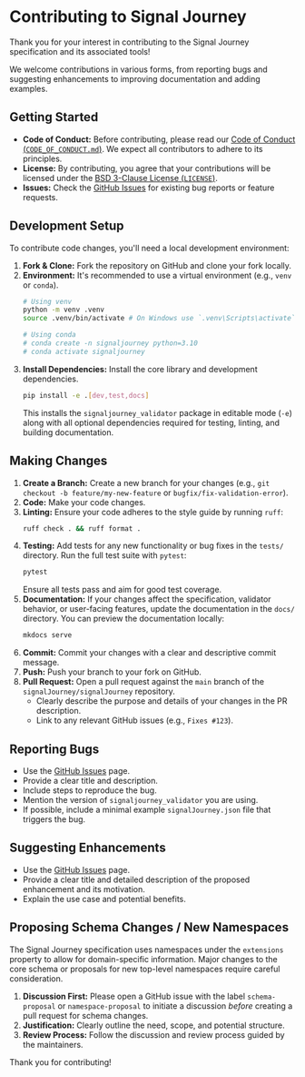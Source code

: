 # Contributing to Signal Journey

Thank you for your interest in contributing to the Signal Journey specification and its associated tools!

We welcome contributions in various forms, from reporting bugs and suggesting enhancements to improving documentation and adding examples.

## Getting Started

*   **Code of Conduct:** Before contributing, please read our [Code of Conduct (`CODE_OF_CONDUCT.md`)](CODE_OF_CONDUCT.md). We expect all contributors to adhere to its principles.
*   **License:** By contributing, you agree that your contributions will be licensed under the [BSD 3-Clause License (`LICENSE`)](LICENSE).
*   **Issues:** Check the [GitHub Issues](https://github.com/signalJourney/signalJourney/issues) for existing bug reports or feature requests.

## Development Setup

To contribute code changes, you'll need a local development environment:

1.  **Fork & Clone:** Fork the repository on GitHub and clone your fork locally.
2.  **Environment:** It's recommended to use a virtual environment (e.g., `venv` or `conda`).
    ```bash
    # Using venv
    python -m venv .venv
    source .venv/bin/activate # On Windows use `.venv\Scripts\activate`
    
    # Using conda
    # conda create -n signaljourney python=3.10
    # conda activate signaljourney
    ```
3.  **Install Dependencies:** Install the core library and development dependencies.
    ```bash
    pip install -e .[dev,test,docs]
    ```
    This installs the `signaljourney_validator` package in editable mode (`-e`) along with all optional dependencies required for testing, linting, and building documentation.

## Making Changes

1.  **Create a Branch:** Create a new branch for your changes (e.g., `git checkout -b feature/my-new-feature` or `bugfix/fix-validation-error`).
2.  **Code:** Make your code changes.
3.  **Linting:** Ensure your code adheres to the style guide by running `ruff`:
    ```bash
    ruff check . && ruff format .
    ```
4.  **Testing:** Add tests for any new functionality or bug fixes in the `tests/` directory. Run the full test suite with `pytest`:
    ```bash
    pytest
    ```
    Ensure all tests pass and aim for good test coverage.
5.  **Documentation:** If your changes affect the specification, validator behavior, or user-facing features, update the documentation in the `docs/` directory. You can preview the documentation locally:
    ```bash
    mkdocs serve
    ```
6.  **Commit:** Commit your changes with a clear and descriptive commit message.
7.  **Push:** Push your branch to your fork on GitHub.
8.  **Pull Request:** Open a pull request against the `main` branch of the `signalJourney/signalJourney` repository.
    *   Clearly describe the purpose and details of your changes in the PR description.
    *   Link to any relevant GitHub issues (e.g., `Fixes #123`).

## Reporting Bugs

*   Use the [GitHub Issues](https://github.com/signalJourney/signalJourney/issues) page.
*   Provide a clear title and description.
*   Include steps to reproduce the bug.
*   Mention the version of `signaljourney_validator` you are using.
*   If possible, include a minimal example `signalJourney.json` file that triggers the bug.

## Suggesting Enhancements

*   Use the [GitHub Issues](https://github.com/signalJourney/signalJourney/issues) page.
*   Provide a clear title and detailed description of the proposed enhancement and its motivation.
*   Explain the use case and potential benefits.

## Proposing Schema Changes / New Namespaces

The Signal Journey specification uses namespaces under the `extensions` property to allow for domain-specific information. Major changes to the core schema or proposals for new top-level namespaces require careful consideration.

1.  **Discussion First:** Please open a GitHub issue with the label `schema-proposal` or `namespace-proposal` to initiate a discussion *before* creating a pull request for schema changes.
2.  **Justification:** Clearly outline the need, scope, and potential structure.
3.  **Review Process:** Follow the discussion and review process guided by the maintainers.

Thank you for contributing! 